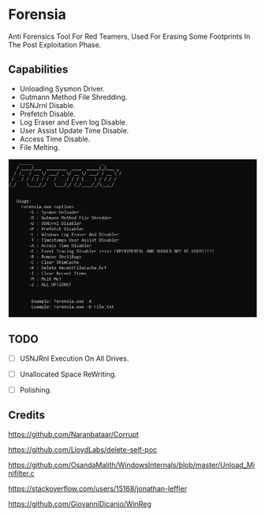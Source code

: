 # Forensia
Anti Forensics Tool For Red Teamers, Used For Erasing Some Footprints In The Post Exploitation Phase.

## Capabilities

* Unloading Sysmon Driver.
* Gutmann Method File Shredding.
* USNJrnl Disable.
* Prefetch Disable.
* Log Eraser and Even log Disable.
* User Assist Update Time Disable.
* Access Time Disable.
* File Melting.


![Screenshot](forensia.png)


## TODO
- [ ] USNJRnl Execution On All Drives.

- [ ] Unallocated Space ReWriting.

- [ ] Polishing.

## Credits

https://github.com/Naranbataar/Corrupt

https://github.com/LloydLabs/delete-self-poc

https://github.com/OsandaMalith/WindowsInternals/blob/master/Unload_Minifilter.c

https://stackoverflow.com/users/15168/jonathan-leffler

https://github.com/GiovanniDicanio/WinReg
